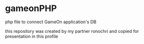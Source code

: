 # gameonPHP
php file to connect GameOn application's DB

this repository was created by my partner ronochri and copied for presentation in this profile
